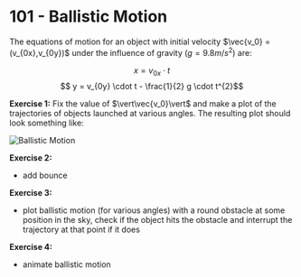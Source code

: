 # 101 - Ballistic Motion

The equations of motion for an object with initial velocity $\vec{v_0} = (v_{0x},v_{0y})$ under the influence of
gravity $(g = 9.8 m/s^2)$ are:

  $$ x = v_{0x} \cdot t$$
  $$ y = v_{0y} \cdot t - \frac{1}{2} g \cdot t^{2}$$

**Exercise 1:** Fix the value of $\vert\vec{v_0}\vert$ and make a plot of the trajectories of objects launched at various angles. The 
resulting plot should look something like:

  ![Ballistic Motion](../assets/ballistic-motion.png)

**Exercise 2:**

 * add bounce

**Exercise 3:**
 
 * plot ballistic motion (for various angles) with a round obstacle at some position in the sky, check if the object hits the obstacle and interrupt the trajectory at that point if it does

**Exercise 4:**
 
 * animate ballistic motion
